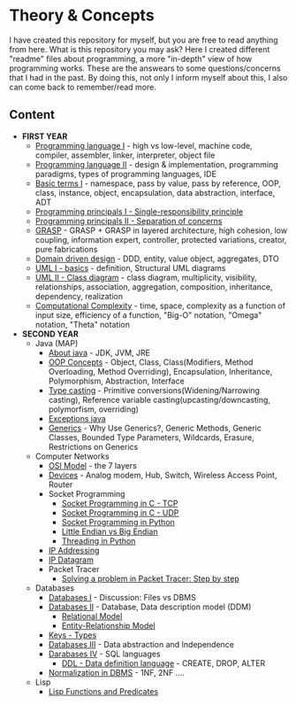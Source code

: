 # Theory & Concepts
I have created this repository for myself, but you are free to read anything from here. What is this repository you may ask? Here I created different "readme" files about programming, a more "in-depth" view of how programming works. These are the answears to some questions/concerns that I had in the past. By doing this, not only I inform myself about this, I also can come back to remember/read more. 

## Content

* **FIRST YEAR**
  * [Programming language I](https://github.com/913AliceHincu/Theory-Concepts/blob/main/Programming%20language.md) - high vs low-level, machine code, compiler, assembler, linker, interpreter, object file 
  * [Programming language II](https://github.com/913AliceHincu/Theory-Concepts/blob/main/Programming%20language%20II.md) - design & implementation, programming paradigms, types of programming languages, IDE 
  * [Basic terms I](https://github.com/913AliceHincu/Theory-Concepts/blob/main/Basic%20terms%20I.md) - namespace, pass by value, pass by reference, OOP, class, instance, object, encapsulation, data abstraction, interface, ADT 
  * [Programming principals I - Single-responsibility principle](https://github.com/913AliceHincu/Theory-Concepts/blob/main/Programming%20principals%20I%20-%20Single-responsibility%20principle.md) 
  * [Programming principals II - Separation of concerns](https://github.com/913AliceHincu/Theory-Concepts/blob/main/Programming%20principals%20II%20-%20Separation%20of%20concerns.md) 
  * [GRASP](https://github.com/913AliceHincu/Theory-Concepts/blob/main/GRASP.md) - GRASP + GRASP in layered architecture, high cohesion, low coupling, information expert, controller, protected variations, creator, pure fabrications
  * [Domain driven design](https://github.com/913AliceHincu/Theory-Concepts/blob/main/Domain%20driven%20design.md) - DDD, entity, value object, aggregates, DTO
  * [UML I - basics](https://github.com/913AliceHincu/Theory-Concepts/blob/main/UML%20I%20-%20basics.md) - definition, Structural UML diagrams
  * [UML II - Class diagram](https://github.com/913AliceHincu/Theory-Concepts/blob/main/UML%20II%20-%20Class%20diagram.md) - class diagram, multiplicity, visibility, relationships, association, aggregation, composition, inheritance, dependency, realization 
  * [Computational Complexity](https://github.com/913AliceHincu/Theory-Concepts/blob/main/Computational%20Complexity.md) - time, space, complexity as a function of input size, efficiency of a function, "Big-O" notation, "Omega" notation, "Theta" notation
* **SECOND YEAR**
  * Java (MAP)
    * [About java](https://github.com/913AliceHincu/Theory-Concepts/blob/main/About%20java.md) - JDK, JVM, JRE
    * [OOP Concepts](https://github.com/AliceHincu/Theory-Concepts/blob/main/OOP%20Concepts.md) - Object, Class, Class(Modifiers, Method Overloading, Method Overriding), Encapsulation, Inheritance, Polymorphism, Abstraction, Interface
    * [Type casting](https://github.com/AliceHincu/Theory-Concepts/blob/main/Type%20casting.md) - Primitive conversions(Widening/Narrowing casting), Reference variable casting(upcasting/downcasting, polymorfism, overriding)
    * [Exceptions java](https://github.com/AliceHincu/Theory-Concepts/blob/main/Exceptions%20java.md)
    * [Generics](https://github.com/AliceHincu/Theory-Concepts/blob/main/Generics.md) - Why Use Generics?, Generic Methods, Generic Classes, Bounded Type Parameters, Wildcards, Erasure, Restrictions on Generics
  * Computer Networks
    * [OSI Model](https://github.com/913AliceHincu/Theory-Concepts/blob/main/Computer%20Networks:%20OSI%20Model.md) - the 7 layers
    * [Devices](https://github.com/913AliceHincu/Theory-Concepts/blob/main/Computer%20Networks:%20Devices.md) - Analog modem, Hub, Switch, Wireless Access Point, Router
    * Socket Programming
      * [Socket Programming in C - TCP](https://github.com/AliceHincu/Theory-Concepts/blob/main/Socket%20Programming%20in%20C%20-%20TCP.md) 
      * [Socket Programming in C - UDP](https://github.com/AliceHincu/Theory-Concepts/blob/main/Socket%20Programming%20in%20C%20-%20UDP.md)
      * [Socket Programming in Python](https://github.com/913AliceHincu/Theory-Concepts/blob/main/Socket%20Programming%20in%20Python.md)
      * [Little Endian vs Big Endian](https://github.com/913AliceHincu/Theory-Concepts/blob/main/Little%20Endian%20vs%20Big%20Endian.md)
      * [Threading in Python](https://github.com/913AliceHincu/Theory-Concepts/blob/main/Threading%20in%20python.md)
    * [IP Addressing](https://github.com/AliceHincu/Theory-Concepts/blob/main/IP%20Addressing.md)
    * [IP Datagram](https://github.com/AliceHincu/Theory-Concepts/blob/main/IP%20Datagram.md)
    * Packet Tracer
      * [Solving a problem in Packet Tracer: Step by step](https://github.com/AliceHincu/Theory-Concepts/blob/main/Solving%20a%20problem%20in%20Packet%20Tracer.md) 
  * Databases
    * [Databases I](https://github.com/913AliceHincu/Theory-Concepts/blob/main/Databases%20I.md) - Discussion: Files vs DBMS
    * [Databases II](https://github.com/913AliceHincu/Theory-Concepts/blob/main/Databases%20II.md) - Database, Data description model (DDM) 
      * [Relational Model](https://github.com/913AliceHincu/Theory-Concepts/blob/main/Relational%20Model.md)
      * [Entity-Relationship Model](https://github.com/913AliceHincu/Theory-Concepts/blob/main/Entity-Relationship%20Model.md)
    * [Keys - Types](https://github.com/AliceHincu/Theory-Concepts/blob/main/Keys%20-%20Types.md)
    * [Databases III](https://github.com/913AliceHincu/Theory-Concepts/blob/main/Databases%20III:%20Data%20abstraction%20and%20Independence.md) - Data abstraction and Independence
    * [Darabases IV](https://github.com/913AliceHincu/Theory-Concepts/blob/main/Databases%20IV:%20SQL%20languages.md) - SQL languages
      * [DDL - Data definition language](https://github.com/AliceHincu/Theory-Concepts/blob/main/Data%20definition%20language(DDL).md) - CREATE, DROP, ALTER
    * [Normalization in DBMS](https://github.com/AliceHincu/Theory-Concepts/blob/main/Normalization%20in%20DBMS.md) - 1NF, 2NF ....
  * Lisp
    * [Lisp Functions and Predicates](https://github.com/AliceHincu/Theory-Concepts/blob/main/Lisp%20Functions%20and%20Predicates.md) 
